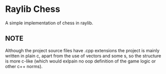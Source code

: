 # Raylib Chess

A simple implementation of chess in raylib.

## NOTE 

Although the project source files have .cpp extensions the project is mainly
written in plain c, apart from the use of vectors and some <algorithm>s,
so the structure is more c-like (which would exlpain no oop definition of the 
game logic or other c++ norms).
